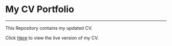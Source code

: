 # My CV Portfolio

---

This Repository contains my updated CV.

Click [Here]() to view the live version of my CV.

